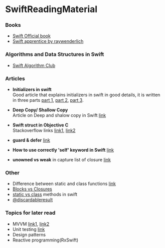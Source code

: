# SwiftReadingMaterial

### Books
- [Swift Official book](https://docs.swift.org/swift-book/)
- [Swift apprentice by raywenderlich](https://store.raywenderlich.com/products/swift-apprentice)

### Algorithms and Data Structures in Swift
- [Swift Algorithm Club](https://github.com/raywenderlich/swift-algorithm-club)

### Articles
- **Initializers in swift**    
Good article that explains initializers in swift in good details, it is written in three parts [part 1](https://medium.com/@abhimuralidharan/initializers-in-swift-part-1-intro-convenience-and-designated-intializers-9adf5632fb52), [part 2](https://medium.com/@abhimuralidharan/initializers-in-swift-part-2-failable-initializers-in-swift-63a464fcf8d7), [part 3](https://medium.com/@abhimuralidharan/initializers-in-swift-part-3-required-initializers-in-swift-d975cc9a2932).

- **Deep Copy/ Shallow Copy**    
Article on Deep and shalow copy in Swift [link](https://medium.freecodecamp.org/deep-copy-vs-shallow-copy-and-how-you-can-use-them-in-swift-c623833f5ad3)

- **Swift struct in Objective C**    
Stackoverflow links [link1](https://stackoverflow.com/questions/26173234/how-to-use-swift-struct-in-objective-c), [link2](https://stackoverflow.com/questions/44845624/is-there-a-way-to-use-swift-structs-in-objective-c-without-making-them-classes?noredirect=1&lq=1)

- **guard & defer** [link](https://nshipster.com/guard-and-defer/)

- **How to use correctly 'self' keyword in Swift** [link](https://dmitripavlutin.com/how-to-use-correctly-self-keyword-in-swift/)
- **unowned vs weak** in capture list of closure [link](https://www.uraimo.com/2016/10/27/unowned-or-weak-lifetime-and-performance/)

### Other
- Difference between static and class functions [link](https://stackoverflow.com/questions/25156377/what-is-the-difference-between-static-func-and-class-func-in-swift/25157453)
- [Blocks vs Closures](https://stackoverflow.com/questions/26374792/difference-between-block-objective-c-and-closure-swift-in-ios)
- [static vs class](https://docs.swift.org/swift-book/LanguageGuide/Methods.html#) methods in swift
- [@discardableresult](https://medium.com/@patrickbdev/swift-3-discardable-result-c45ab49c76ef)

### Topics for later read
- MVVM [link1](https://www.appcoda.com/mvvm-vs-mvc/), [link2](https://medium.com/flawless-app-stories/how-to-use-a-model-view-viewmodel-architecture-for-ios-46963c67be1b)
- Unit testing [link](https://www.raywenderlich.com/709-ios-unit-testing-and-ui-testing-tutorial)
- Design patterns
- Reactive programming(RxSwift)

